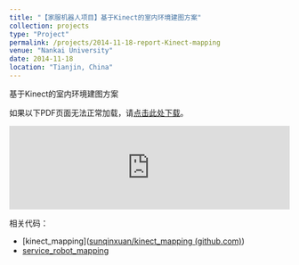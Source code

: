```yaml
---
title: "【家服机器人项目】基于Kinect的室内环境建图方案"
collection: projects
type: "Project"
permalink: /projects/2014-11-18-report-Kinect-mapping
venue: "Nankai University"
date: 2014-11-18
location: "Tianjin, China"
---
```


基于Kinect的室内环境建图方案

如果以下PDF页面无法正常加载，请<a href="http://sunqinxuan.github.io/files/2014-11-18-report-Kinect-mapping.pdf">点击此处下载</a>。
<br>

<embed src="http://sunqinxuan.github.io/files/2014-11-18-report-Kinect-mapping.pdf" type="application/pdf" width="100%" />

相关代码：

- [kinect_mapping]([sunqinxuan/kinect_mapping (github.com)](https://github.com/sunqinxuan/kinect_mapping))
- [service_robot_mapping](https://github.com/sunqinxuan/service_robot_mapping)